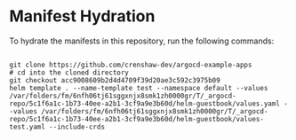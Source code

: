 
# Manifest Hydration

To hydrate the manifests in this repository, run the following commands:

```shell

git clone https://github.com/crenshaw-dev/argocd-example-apps
# cd into the cloned directory
git checkout acc9008609b2d4d4709f39d20ae3c592c3975b09
helm template . --name-template test --namespace default --values /var/folders/fm/6nfh06tj61sggxnjx8smk1zh0000gr/T/_argocd-repo/5c1f6a1c-1b73-40ee-a2b1-3cf9a9e3b60d/helm-guestbook/values.yaml --values /var/folders/fm/6nfh06tj61sggxnjx8smk1zh0000gr/T/_argocd-repo/5c1f6a1c-1b73-40ee-a2b1-3cf9a9e3b60d/helm-guestbook/values-test.yaml --include-crds
```